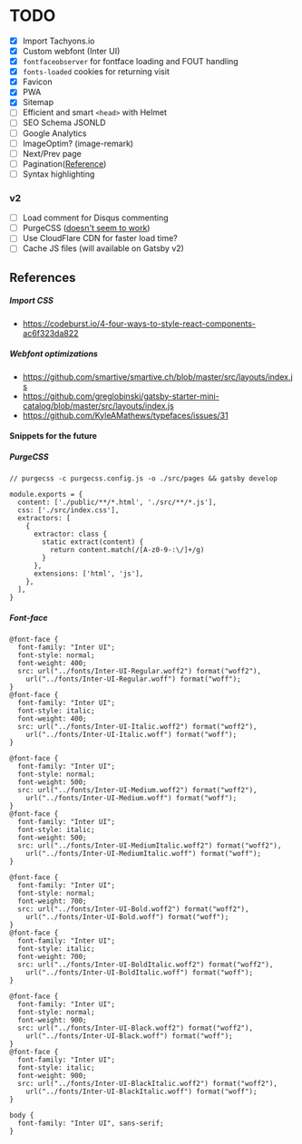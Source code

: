 
# TODO

- [x] Import Tachyons.io
- [x] Custom webfont (Inter UI)
- [x] `fontfaceobserver` for fontface loading and FOUT handling
- [x] `fonts-loaded` cookies for returning visit
- [x] Favicon
- [x] PWA
- [x] Sitemap
- [ ] Efficient and smart `<head>` with Helmet
- [ ] SEO Schema JSONLD
- [ ] Google Analytics
- [ ] ImageOptim? (image-remark)
- [ ] Next/Prev page
- [ ] Pagination([Reference](https://github.com/pixelstew/gatsby-paginate))
- [ ] Syntax highlighting

### v2
- [ ] Load comment for Disqus commenting
- [ ] PurgeCSS ([doesn't seem to work](https://github.com/taylorbryant/gatsby-starter-tailwind/blob/master/package.json#L20))
- [ ] Use CloudFlare CDN for faster load time?
- [ ] Cache JS files (will available on Gatsby v2)

## References
##### Import CSS
- https://codeburst.io/4-four-ways-to-style-react-components-ac6f323da822
##### Webfont optimizations
- https://github.com/smartive/smartive.ch/blob/master/src/layouts/index.js
- https://github.com/greglobinski/gatsby-starter-mini-catalog/blob/master/src/layouts/index.js
- https://github.com/KyleAMathews/typefaces/issues/31

#### Snippets for the future

##### PurgeCSS
```
// purgecss -c purgecss.config.js -o ./src/pages && gatsby develop

module.exports = {
  content: ['./public/**/*.html', './src/**/*.js'],
  css: ['./src/index.css'],
  extractors: [
    {
      extractor: class {
        static extract(content) {
          return content.match(/[A-z0-9-:\/]+/g)
        }
      },
      extensions: ['html', 'js'],
    },
  ],
}
```

##### Font-face
```
@font-face {
  font-family: "Inter UI";
  font-style: normal;
  font-weight: 400;
  src: url("../fonts/Inter-UI-Regular.woff2") format("woff2"),
    url("../fonts/Inter-UI-Regular.woff") format("woff");
}
@font-face {
  font-family: "Inter UI";
  font-style: italic;
  font-weight: 400;
  src: url("../fonts/Inter-UI-Italic.woff2") format("woff2"),
    url("../fonts/Inter-UI-Italic.woff") format("woff");
}

@font-face {
  font-family: "Inter UI";
  font-style: normal;
  font-weight: 500;
  src: url("../fonts/Inter-UI-Medium.woff2") format("woff2"),
    url("../fonts/Inter-UI-Medium.woff") format("woff");
}
@font-face {
  font-family: "Inter UI";
  font-style: italic;
  font-weight: 500;
  src: url("../fonts/Inter-UI-MediumItalic.woff2") format("woff2"),
    url("../fonts/Inter-UI-MediumItalic.woff") format("woff");
}

@font-face {
  font-family: "Inter UI";
  font-style: normal;
  font-weight: 700;
  src: url("../fonts/Inter-UI-Bold.woff2") format("woff2"),
    url("../fonts/Inter-UI-Bold.woff") format("woff");
}
@font-face {
  font-family: "Inter UI";
  font-style: italic;
  font-weight: 700;
  src: url("../fonts/Inter-UI-BoldItalic.woff2") format("woff2"),
    url("../fonts/Inter-UI-BoldItalic.woff") format("woff");
}

@font-face {
  font-family: "Inter UI";
  font-style: normal;
  font-weight: 900;
  src: url("../fonts/Inter-UI-Black.woff2") format("woff2"),
    url("../fonts/Inter-UI-Black.woff") format("woff");
}
@font-face {
  font-family: "Inter UI";
  font-style: italic;
  font-weight: 900;
  src: url("../fonts/Inter-UI-BlackItalic.woff2") format("woff2"),
    url("../fonts/Inter-UI-BlackItalic.woff") format("woff");
}

body {
  font-family: "Inter UI", sans-serif;
}
```
